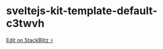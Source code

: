 # sveltejs-kit-template-default-c3twvh

[Edit on StackBlitz ⚡️](https://stackblitz.com/edit/sveltejs-kit-template-default-c3twvh)